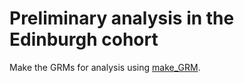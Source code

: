 # Preliminary analysis in the Edinburgh cohort

Make the GRMs for analysis using [make_GRM](make_GRM). 
